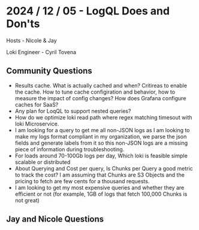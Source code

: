 # 2024 / 12 / 05 - LogQL Does and Don'ts

Hosts -  Nicole & Jay

Loki Engineer - Cyril Tovena

## Community Questions

- Results cache. What is actually cached and when? Critireas to enable the cache. How to tune cache configiration and behavior, how to measure the impact of config changes? How does Grafana configure caches for SaaS?
- Any plan for LoqQL to support nested queries?
- How do we optimize loki read path where regex matching timesout with loki Microservice.
- I am looking for a query to get me all non-JSON logs as I am looking to make my logs format compliant in my organization, we parse the json fields and generate labels from it so this non-JSON logs are a missing piece of information during troubleshooting.
- For loads around 70-100Gb logs per day, Which loki is feasible simple scalable or distributed
- About Querying and Cost per query, Is Chunks per Query a good metric to track the cost? I am assuming that Chunks are S3 Objects and the pricing to fetch are few cents for a thousand requests.
- I am looking to get my most expensive queries and whether they are efficient or not (for example, 1GB of logs that fetch 100,000 Chunks is not great)


## Jay and Nicole Questions



